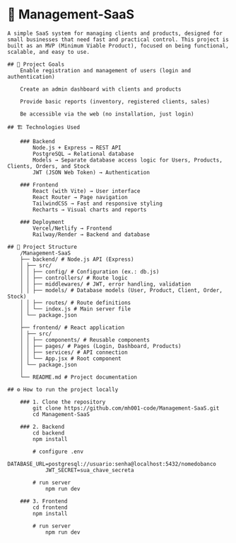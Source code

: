 # 🚀 Management-SaaS
    A simple SaaS system for managing clients and products, designed for small businesses that need fast and practical control. This project is built as an MVP (Minimum Viable Product), focused on being functional, scalable, and easy to use.

    ## 📌 Project Goals
        Enable registration and management of users (login and authentication)

        Create an admin dashboard with clients and products

        Provide basic reports (inventory, registered clients, sales)

        Be accessible via the web (no installation, just login)

    ## 🏗️ Technologies Used

        ### Backend
            Node.js + Express → REST API
            PostgreSQL → Relational database
            Models → Separate database access logic for Users, Products, Clients, Orders, and Stock
            JWT (JSON Web Token) → Authentication

        ### Frontend
            React (with Vite) → User interface
            React Router → Page navigation
            TailwindCSS → Fast and responsive styling
            Recharts → Visual charts and reports

        ### Deployment
            Vercel/Netlify → Frontend
            Railway/Render → Backend and database

    ## 📂 Project Structure
        /Management-SaaS
        ├── backend/ # Node.js API (Express)
        │ ├── src/
        │ │ ├── config/ # Configuration (ex.: db.js)
        │ │ ├── controllers/ # Route logic
        │ │ ├── middlewares/ # JWT, error handling, validation
        │ │ ├── models/ # Database models (User, Product, Client, Order, Stock)
        │ │ ├── routes/ # Route definitions
        │ │ └── index.js # Main server file
        │ └── package.json
        │
        ├── frontend/ # React application
        │ ├── src/
        │ │ ├── components/ # Reusable components
        │ │ ├── pages/ # Pages (Login, Dashboard, Products)
        │ │ ├── services/ # API connection
        │ │ └── App.jsx # Root component
        │ └── package.json
        │
        └── README.md # Project documentation

    ## ⚙️ How to run the project locally

        ### 1. Clone the repository
            git clone https://github.com/mh001-code/Management-SaaS.git
            cd Management-SaaS

        ### 2. Backend
            cd backend
            npm install

            # configure .env
                DATABASE_URL=postgresql://usuario:senha@localhost:5432/nomedobanco
                JWT_SECRET=sua_chave_secreta

            # run server
                npm run dev

        ### 3. Frontend
            cd frontend
            npm install

            # run server
                npm run dev

